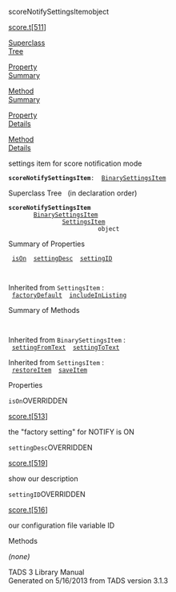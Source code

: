 ---
---
<span class="title">scoreNotifySettingsItem</span><span class="type">object</span>

[score.t](../file/score.t.html)\[[511](../source/score.t.html#511)\]

[Superclass  
Tree](#_SuperClassTree_)

[Property  
Summary](#_PropSummary_)

[Method  
Summary](#_MethodSummary_)

[Property  
Details](#_Properties_)

[Method  
Details](#_Methods_)

<div class="fdesc">

settings item for score notification mode

**`scoreNotifySettingsItem`**` :   `[`BinarySettingsItem`](../object/BinarySettingsItem.html)

</div>

<span id="_SuperClassTree_"></span>

<div class="mjhd">

<span class="hdln">Superclass Tree</span>   (in declaration order)

</div>

**`scoreNotifySettingsItem`**  
`         `[`BinarySettingsItem`](../object/BinarySettingsItem.html)  
`                 `[`SettingsItem`](../object/SettingsItem.html)  
`                         object`  
<span id="_PropSummary_"></span>

<div class="mjhd">

<span class="hdln">Summary of Properties</span>  

</div>

` `[`isOn`](#isOn)`  `[`settingDesc`](#settingDesc)`  `[`settingID`](#settingID)`  `

` `

Inherited from `SettingsItem` :  
` `[`factoryDefault`](../object/SettingsItem.html#factoryDefault)`  `[`includeInListing`](../object/SettingsItem.html#includeInListing)`  `

<span id="_MethodSummary_"></span>

<div class="mjhd">

<span class="hdln">Summary of Methods</span>  

</div>

` `

Inherited from `BinarySettingsItem` :  
` `[`settingFromText`](../object/BinarySettingsItem.html#settingFromText)`  `[`settingToText`](../object/BinarySettingsItem.html#settingToText)`  `

Inherited from `SettingsItem` :  
` `[`restoreItem`](../object/SettingsItem.html#restoreItem)`  `[`saveItem`](../object/SettingsItem.html#saveItem)`  `

<span id="_Properties_"></span>

<div class="mjhd">

<span class="hdln">Properties</span>  

</div>

<span id="isOn"></span>

`isOn`<span class="rem">OVERRIDDEN</span>

[score.t](../file/score.t.html)\[[513](../source/score.t.html#513)\]

<div class="desc">

the "factory setting" for NOTIFY is ON

</div>

<span id="settingDesc"></span>

`settingDesc`<span class="rem">OVERRIDDEN</span>

[score.t](../file/score.t.html)\[[519](../source/score.t.html#519)\]

<div class="desc">

show our description

</div>

<span id="settingID"></span>

`settingID`<span class="rem">OVERRIDDEN</span>

[score.t](../file/score.t.html)\[[516](../source/score.t.html#516)\]

<div class="desc">

our configuration file variable ID

</div>

<span id="_Methods_"></span>

<div class="mjhd">

<span class="hdln">Methods</span>  

</div>

*(none)*

<div class="ftr">

TADS 3 Library Manual  
Generated on 5/16/2013 from TADS version 3.1.3

</div>
